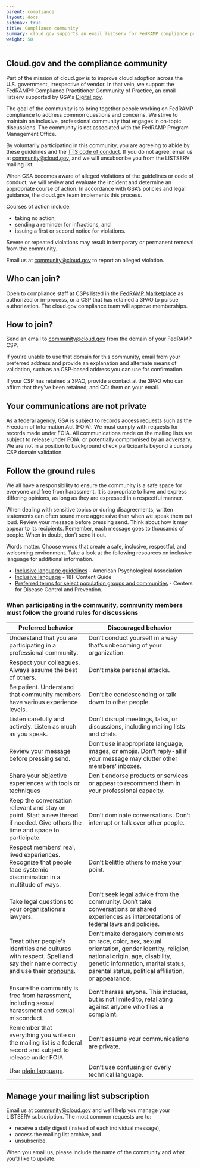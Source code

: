 ```yaml
---
parent: compliance
layout: docs
sidenav: true
title: Compliance community
summary: cloud.gov supports an email listserv for FedRAMP compliance practitioners 
weight: 50
---
```



## Cloud.gov and the compliance community

Part of the mission of cloud.gov is to improve cloud adoption across the U.S. government, irrespective of vendor. In that vein, we support the FedRAMP®️ Compliance Practitioner Community of Practice, an email listserv supported by GSA's [Digital.gov](https://digital.gov/).

The goal of the community is to bring together people working on FedRAMP compliance to address common questions and concerns.  We strive to maintain an inclusive, professional community that engages in on-topic discussions. The community is not associated with the FedRAMP Program Management Office.

By voluntarily participating in this community, you are agreeing to abide by these guidelines and the [TTS code of conduct](https://handbook.tts.gsa.gov/about-us/code-of-conduct/). If you do not agree, email us at [community@cloud.gov](mailto:community@cloud.gov), and we will unsubscribe you from the LISTSERV mailing list.

When GSA becomes aware of alleged violations of the guidelines or code of conduct, we will review and evaluate the incident and determine an appropriate course of action. In accordance with GSA’s policies and legal guidance, the cloud.gov team implements this process.

Courses of action include:

* taking no action,
* sending a reminder for infractions, and
* issuing a first or second notice for violations.

Severe or repeated violations may result in temporary or permanent removal from the community.

Email us at [community@cloud.gov](mailto:community@cloud.gov) to report an alleged violation.

## Who can join?

Open to compliance staff at CSPs listed in the [FedRAMP Marketplace](https://marketplace.fedramp.gov) as authorized or in-process, or a CSP that has retained a 3PAO to pursue authorization.
The cloud.gov compliance team will approve memberships.

## How to join?

Send an email to [community@cloud.gov](mailto:community@cloud.gov) from the domain of your FedRAMP CSP.

If you're unable to use that domain for this community, email from your preferred address
and provide an explanation and alternate means of 
validation, such as an CSP-based address you can use for confirmation. 

If your CSP has retained a 3PAO, provide a contact at the 3PAO who can affirm that they've been retained, and CC: them on your email.

## Your communications are not private

As a federal agency, GSA is subject to records access requests such as the Freedom of Information Act (FOIA). We must comply with requests for records made under FOIA. All communications made on the mailing lists are subject to release under FOIA, or potentially compromised by an adversary.  We are not in a position to background check participants beyond a cursory CSP domain validation.

## Follow the ground rules

We all have a responsibility to ensure the community is a safe space for everyone and free from harassment. It is appropriate to have and express differing opinions, as long as they are expressed in a respectful manner.

When dealing with sensitive topics or during disagreements, written statements can often sound more aggressive than when we speak them out loud. Review your message before pressing send. Think about how it may appear to its recipients. Remember, each message goes to thousands of people. When in doubt, don’t send it out.

Words matter. Choose words that create a safe, inclusive, respectful, and welcoming environment. Take a look at the following resources on inclusive language for additional information.

* [Inclusive language guidelines](https://www.apa.org/about/apa/equity-diversity-inclusion/language-guidelines) - American Psychological Association
* [Inclusive language](https://content-guide.18f.gov/our-style/inclusive-language/) - 18F Content Guide
* [Preferred terms for select population groups and communities](https://www.cdc.gov/healthcommunication/Preferred_Terms.html) - Centers for Disease Control and Prevention.


### When participating in the community, community members must follow the ground rules for discussions

| Preferred behavior | Discouraged behavior |
| ------------------ | -------------------- |
| Understand that you are participating in a professional community.  | Don’t conduct yourself in a way that’s unbecoming of your organization. |
| Respect your colleagues. Always assume the best of others. | Don’t make personal attacks. |
| Be patient. Understand that community members have various experience levels.| Don’t be condescending or talk down to other people. |
| Listen carefully and actively. Listen as much as you speak. | Don’t disrupt meetings, talks, or discussions, including mailing lists and chats. |
| Review your message before pressing send. | Don’t use inappropriate language, images, or emojis. Don’t reply-all if your message may clutter other members’ inboxes. |
| Share your objective experiences with tools or techniques| Don't endorse products or services or appear to recommend them in your professional capacity. |
| Keep the conversation relevant and stay on point. Start a new thread if needed. Give others the time and space to participate. | Don’t dominate conversations. Don’t interrupt or talk over other people. |
| Respect members’ real, lived experiences. Recognize that people face systemic discrimination in a multitude of ways. | Don’t belittle others to make your point. |
| Take legal questions to your organizations’s lawyers. | Don’t seek legal advice from the community. Don’t take conversations or shared experiences as interpretations of federal laws and policies. |
| Treat other people's identities and cultures with respect. Spell and say their name correctly and use their [pronouns](https://digital.gov/resources/an-introduction-to-pronouns/). | Don’t make derogatory comments on race, color, sex, sexual orientation, gender identity, religion, national origin, age, disability, genetic information, marital status, parental status, political affiliation, or appearance. |
| Ensure the community is free from harassment, including sexual harassment and sexual misconduct. | Don’t harass anyone. This includes, but is not limited to, retaliating against anyone who files a complaint. |
| Remember that everything you write on the mailing list is a federal record and subject to release under FOIA. | Don’t assume your communications are private. |
| Use <a href="https://www.plainlanguage.gov/" class="usa-link usa-link--external">plain language</a>. | Don’t use confusing or overly technical language. |


## Manage your mailing list subscription

Email us at [community@cloud.gov](mailto:community@cloud.gov) and we’ll help you manage your LISTSERV subscription. The most common requests are to:
* receive a daily digest (instead of each individual message),
* access the mailing list archive, and
* unsubscribe.

When you email us, please include the name of the community and what you’d like to update.
